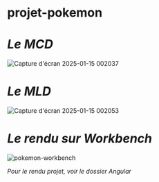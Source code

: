 # projet-pokemon

# _Le MCD_

![Capture d'écran 2025-01-15 002037](https://github.com/user-attachments/assets/b751de88-52d3-49b3-a998-46fb62f6ed73)


# _Le MLD_

![Capture d'écran 2025-01-15 002053](https://github.com/user-attachments/assets/a71553cf-63b5-4d1e-a343-fef363328fb2)


# _Le rendu sur Workbench_

![pokemon-workbench](https://github.com/user-attachments/assets/82429d08-87d1-4056-a333-109e79466c66)


_Pour le rendu projet, voir le dossier Angular_
